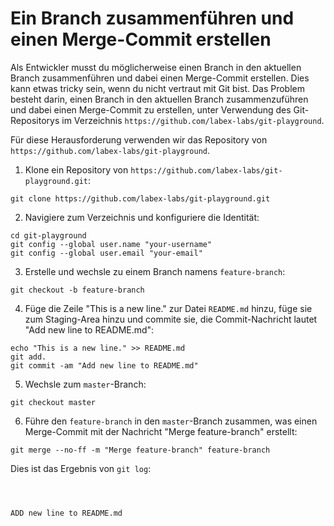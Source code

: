 # Ein Branch zusammenführen und einen Merge-Commit erstellen

Als Entwickler musst du möglicherweise einen Branch in den aktuellen Branch zusammenführen und dabei einen Merge-Commit erstellen. Dies kann etwas tricky sein, wenn du nicht vertraut mit Git bist. Das Problem besteht darin, einen Branch in den aktuellen Branch zusammenzuführen und dabei einen Merge-Commit zu erstellen, unter Verwendung des Git-Repositorys im Verzeichnis `https://github.com/labex-labs/git-playground`.

Für diese Herausforderung verwenden wir das Repository von `https://github.com/labex-labs/git-playground`.

1. Klone ein Repository von `https://github.com/labex-labs/git-playground.git`:

```shell
git clone https://github.com/labex-labs/git-playground.git
```

2. Navigiere zum Verzeichnis und konfiguriere die Identität:

```shell
cd git-playground
git config --global user.name "your-username"
git config --global user.email "your-email"
```

3. Erstelle und wechsle zu einem Branch namens `feature-branch`:

```shell
git checkout -b feature-branch
```

4. Füge die Zeile "This is a new line." zur Datei `README.md` hinzu, füge sie zum Staging-Area hinzu und commite sie, die Commit-Nachricht lautet "Add new line to README.md":

```shell
echo "This is a new line." >> README.md
git add.
git commit -am "Add new line to README.md"
```

5. Wechsle zum `master`-Branch:

```shell
git checkout master
```

6. Führe den `feature-branch` in den `master`-Branch zusammen, was einen Merge-Commit mit der Nachricht "Merge feature-branch" erstellt:

```shell
git merge --no-ff -m "Merge feature-branch" feature-branch
```

Dies ist das Ergebnis von `git log`:

```shell



ADD new line to README.md
```
